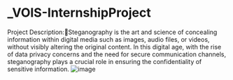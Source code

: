 # _VOIS-InternshipProject

Project Description:Steganography is the art and science of concealing information within digital media such as images, audio files, or videos, without visibly altering the original content. In this digital age, with the rise of data privacy concerns and the need for secure communication channels, steganography plays a crucial role in ensuring the confidentiality of sensitive information. ![image](https://github.com/GoduguNagaBhargavi/_VOIS-InternshipProject/assets/129164346/94b1ed4c-b7a7-4613-af9e-4e2266cccc17)
